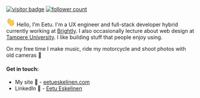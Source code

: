 [![visitor badge](https://visitor-badge.laobi.icu/badge?page_id=Eppu.Eppu&title=Visitors&right_color=black)](https://github.com/eppu) [![follower count](https://img.shields.io/github/followers/Eppu?style=social)](https://github.com/Eppu?tab=followers)

<img src="https://raw.githubusercontent.com/Eppu/Eppu/master/gifs/hi.gif" width="24px" height="24px"> Hello, I'm Eetu. I'm a UX engineer and full-stack developer hybrid currently working at [Brightly](https://www.brightly.fi/). I also occasionally lecture about web design at [Tampere University](https://www.tuni.fi/en). I like building stuff that people enjoy using.

On my free time I make music, ride my motorcycle and shoot photos with old cameras 📸

#### Get in touch:

- My site 🍕 - [eetueskelinen.com](https://eetueskelinen.com)
- LinkedIn 🤖 - [Eetu Eskelinen](https://www.linkedin.com/in/eetueskelinen/)
